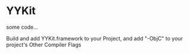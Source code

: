 YYKit
=====

some code...

Build and add YYKit.framework to your Project,
and add "-ObjC" to your project's  Other Compiler Flags
